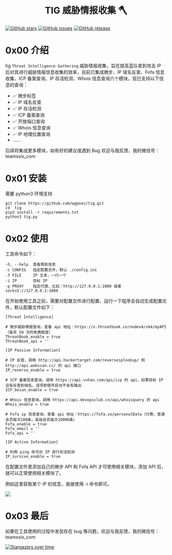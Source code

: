 <h1 align="center">TIG  威胁情报收集 🪓</h1>

[![GitHub stars](https://img.shields.io/github/stars/wgpsec/tig)](https://github.com/wgpsec/tig) [![GitHub issues](https://img.shields.io/github/issues/wgpsec/tig)](https://github.com/wgpsec/tig/issues) [![GitHub release](https://img.shields.io/github/release/wgpsec/tig)](https://github.com/wgpsec/tig/releases)

# 0x00 介绍

tig `Threat Intelligence Gathering` 威胁情报收集，旨在提高蓝队拿到攻击 IP 后对其进行威胁情报信息收集的效率，目前已集成微步、IP 域名反查、Fofa 信息收集、ICP 备案查询、IP 存活检测、Whois 信息查询六个模块，现已支持以下信息的查询：

* ✅ 微步标签
* ✅ IP 域名反查
* ✅ IP 存活检测
* ✅ ICP 备案查询
* ✅ 开放端口查询
* ✅ Whois 信息查询
* ✅ IP 地理位置查询
*  ……

后续将集成更多模块，如有好的建议或遇到 Bug 欢迎与我反馈，我的微信号：teamssix_com

# 0x01 安装

需要 python3 环境支持

```
git clone https://github.com/wgpsec/tig.git
cd  tig
pip3 install -r requirements.txt
python3 tig.py
```

# 0x02 使用

工具命令如下：

```
-h, --help  查看帮助信息
-c CONFIG   指定配置文件，默认 ./config.ini
-f FILE     IP 文本，一行一个
-i IP       目标 IP
-p PROXY    指定代理，比如：http://127.0.0.1:1080 或者 socks5://127.0.0.1:1080
```

在开始使用工具之前，需要对配置文件进行配置，运行一下程序会自动生成配置文件，默认配置文件如下：

```
[Threat Intelligence]

# 微步威胁情报查询，查看 api 地址：https://x.threatbook.cn/nodev4/vb4/myAPI（每天 50 次的免费额度）
ThreatBook_enable = true
ThreatBook_api = ''

[IP Passive Information]

# IP 反查，调用 http://api.hackertarget.com/reverseiplookup/ 和 http://api.webscan.cc/ 的 api 接口
IP_reverse_enable = true

# ICP 备案信息查询，调用 https://api.vvhan.com/api/icp 的 api，如果目标 IP 没有反查到域名，该项即使开启也不会有输出
ICP_beian_enable = true

# Whois 信息查询，调用 https://api.devopsclub.cn/api/whoisquery 的 api
Whois_enable = true

# Fofa ip 信息查询，查看 api 地址：https://fofa.so/personalData（付费，普通会员每次100条，高级会员每次10000条）
Fofa_enable = true
Fofa_email = ''
Fofa_api = ''

[IP Active Information]

# 利用 ping 命令对 IP 进行存活检测
IP_survive_enable = true
```

在配置文件里添加自己的微步 API 和 Fofa API 才可使用相关模块，添加 API 后，就可以正常使用相关模块了。

例如这里获取某个 IP 的信息，直接使用 -i 命令即可。

![](https://teamssix.oss-cn-hangzhou.aliyuncs.com/Snipaste_2021-03-16_16-16-36.png)

# 0x03 最后

如果在工具使用的过程中发现存在 bug 等问题，欢迎与我反馈，我的微信号：teamssix_com

[![Stargazers over time](https://starchart.cc/wgpsec/tig.svg)](https://starchart.cc/wgpsec/tig)

